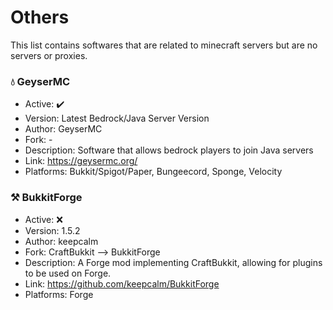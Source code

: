# Others
This list contains softwares that are related to minecraft servers but are no servers or proxies.

### 💧 GeyserMC 
  - Active: ✔️
  - Version: Latest Bedrock/Java Server Version
  - Author: GeyserMC
  - Fork: -
  - Description: Software that allows bedrock players to join Java servers
  - Link: https://geysermc.org/
  - Platforms: Bukkit/Spigot/Paper, Bungeecord, Sponge, Velocity

### ⚒️ BukkitForge 
  - Active: ❌
  - Version: 1.5.2
  - Author: keepcalm
  - Fork: CraftBukkit --> BukkitForge
  - Description: A Forge mod implementing CraftBukkit, allowing for plugins to be used on Forge.
  - Link: https://github.com/keepcalm/BukkitForge
  - Platforms: Forge

